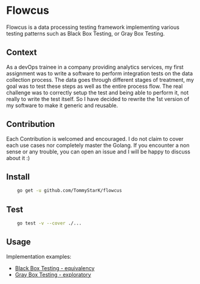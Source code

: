 # Flowcus

Flowcus is a data processing testing framework implementing various testing patterns such as Black Box Testing, or
Gray Box Testing.

## Context

As a devOps trainee in a company providing analytics services, my first assignment was to write a software to perform integration tests on the data collection process. The data goes through different stages of treatment, my goal was to test these steps as well as the entire process flow.
The real challenge was to correctly setup the test and being able to perform it, not really to write the test itself. So I have
decided to rewrite the 1st version of my software to make it generic and reusable.

## Contribution

Each Contribution is welcomed and encouraged. I do not claim to cover each use cases nor completely master the Golang. If you encounter a non sense or any trouble, you can open an issue and I will be happy to discuss about it :)

## Install

```bash
    go get -u github.com/TommyStarK/flowcus
```

## Test

```bash
    go test -v --cover ./...
```

## Usage

Implementation examples:

* [Black Box Testing - equivalency](https://github.com/TommyStarK/flowcus/blob/v2/docs/bbox-equivalency.md)
* [Gray Box Testing - exploratory](https://github.com/TommyStarK/flowcus/blob/v2/docs/gbox-exploratory.md)

